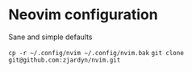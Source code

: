 # Neovim configuration 

Sane and simple defaults

`cp -r ~/.config/nvim ~/.config/nvim.bak`
`git clone git@github.com:zjardyn/nvim.git`
